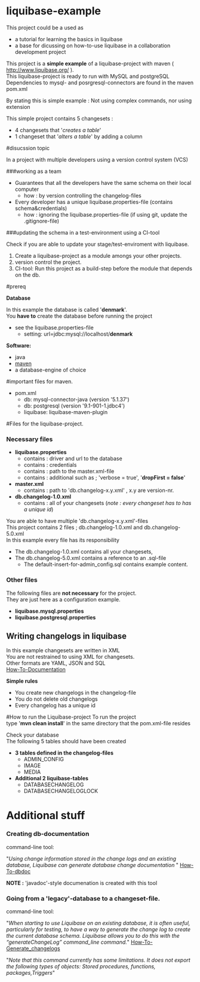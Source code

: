 # liquibase-example
This project could be a used as

  - a tutorial for learning the basics in liquibase
  - a base for dicussing on how-to-use liquibase in a collaboration development project
  
This project is a **simple example** of a liquibase-project with maven ( http://www.liquibase.org/ ).<br>
This liquibase-project is ready to run with MySQL and postgreSQL<br>
Dependencies to mysql- and posrgresql-connectors are found in the maven pom.xml

By stating this is simple example : Not using complex commands, nor using extension

This simple project contains 5 changesets :

  - 4 changesets that '*creates a table*' 
  - 1 changeset that '*alters a table*' by adding a column

#disucssion topic

In a project with multiple developers using a version control system (VCS)<br>

###working as a team
  - Guarantees that all the developers have the same schema on their local computer
    - how : by version controlling the changelog-files
  - Every developer has a unique liquibase.properties-file (contains schema&credentials)
    - how : ignoring the liquibase.properties-file (if  using git, update the .gitignore-file)

###updating the schema in a test-environment using a CI-tool

Check if you are able to update your stage/test-enviroment with liquibase.

  1. Create a liquibase-project as a module amongs your other projects.
  1. version control the project.
  1. CI-tool: Run this project as a build-step before the module that depends on the db.

#prereq

**Database**

In this example the database is called '**denmark**'.<br>
You **have to** create the database before running the project<br>

  - see the liquibase.properties-file
    - setting: url=jdbc:mysql://localhost/**denmark**
    
**Software:**

  - java
  - [maven](https://maven.apache.org/) 
  - a database-engine of choice 
  
#important files for maven.

  - pom.xml
    - db: mysql-connector-java (version  '5.1.37')
    - db: postgresql (version '9.1-901-1.jdbc4')
    - liquibase: liquibase-maven-plugin 

#Files for the liquibase-project.

### Necessary files

  - **liquibase.properties**
    - contains : driver and url to the database
    - contains : credentials
    - contains : path to the master.xml-file
    - contains : additional such as ;  'verbose = true', '**dropFirst = false**'
  - **master.xml**
    - contains : path to 'db.changelog-x.y.xml' , x.y are version-nr.
  - **db.changelog-1.0.xml**
    - contains : all of your changesets (*note : every changeset has to has a unique id*)

You are able to have multiple 'db.changelog-x.y.xml'-files<br>
This project contains 2 files ; db.changelog-1.0.xml and db.changelog-5.0.xml <br>
In this example every file has its responsibility<br>
  - The db.changelog-1.0.xml contains all your changesets, 
  - The db.changelog-5.0.xml contains a reference to an .sql-file<br>
    - The default-insert-for-admin_config.sql contains example content.

### Other files

The following files are **not necessary** for the project.<br>
They are just here as a configuration example.

  - **liquibase.mysql.properties**
  - **liquibase.postgresql.properties**

## Writing changelogs in liquibase

In this example changesets are written in XML<br>
You are not restrained to using XML for changesets.<br>
Other formats are YAML, JSON and SQL<br>
[How-To-Documentation](http://www.liquibase.org/documentation/index.html) 

**Simple rules**

  - You create new changelogs in the changelog-file
  - You do not delete old changelogs
  - Every changelog has a unique id

#How to run the Liquibase-project
To run the project<br>
type '**mvn  clean install**' in the same directory that the pom.xml-file resides

Check your database <br>
The following 5 tables should have been created<br>

  - **3 tables defined in the changelog-files**
    - ADMIN_CONFIG 
    - IMAGE
    - MEDIA
  - **Additional 2 liquibase-tables**
    - DATABASECHANGELOG
    - DATABASECHANGELOGLOCK



# Additional stuff
### Creating db-documentation

command-line tool:

"*Using change information stored in the change logs and an existing database, Liquibase can generate database change documentation* "
[How-To-dbdoc](http://www.liquibase.org/documentation/dbdoc.html)


**NOTE :** 'javadoc'-style documenation is created with this tool

### Going from a 'legacy'-database to a changeset-file.

command-line tool:

"*When starting to use Liquibase on an existing database, it is often useful, particularly for testing, to have a way to generate the change log to create the current database schema. Liquibase allows you to do this with the “generateChangeLog” command_line command.*"
[How-To-Generate_changelogs](http://www.liquibase.org/documentation/generating_changelogs.html)

"*Note that this command currently has some limitations. It does not export the following types of objects:
Stored procedures, functions, packages,Triggers*"
